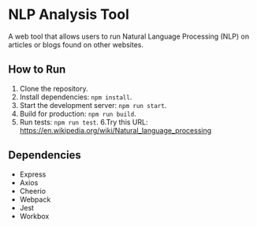 # NLP Analysis Tool

A web tool that allows users to run Natural Language Processing (NLP) on articles or blogs found on other websites.

## How to Run

1. Clone the repository.
2. Install dependencies: `npm install`.
3. Start the development server: `npm run start`.
4. Build for production: `npm run build`.
5. Run tests: `npm run test`.
6.Try this URL: https://en.wikipedia.org/wiki/Natural_language_processing

## Dependencies

- Express
- Axios
- Cheerio
- Webpack
- Jest
- Workbox
